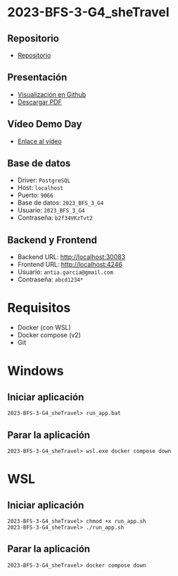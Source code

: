 # 2023-BFS-3-G4_sheTravel
## Repositorio
* [Repositorio](https://github.com/CampusDual/2023-BFS-3-G4_sheTravel)
## Presentación
* [Visualización en Github](https://github.com/CampusDual/2023-BFS-3-G4_sheTravel/blob/main/Presentaci%C3%B3n%20Demoday/Presentaci%C3%B3n%20sheTravel.pdf)
* [Descargar PDF](https://raw.github.com/CampusDual/2023-BFS-3-G4_sheTravel/main/Presentaci%C3%B3n%20Demoday/Presentaci%C3%B3n%20sheTravel.pdf)
## Vídeo Demo Day
* [Enlace al vídeo](https://campusdual-my.sharepoint.com/:v:/p/info/EY79kM-vmn9Mgq2lMHCJB5UB4RMUCGNGxfrit3pLMsHLsw?nav=eyJyZWZlcnJhbEluZm8iOnsicmVmZXJyYWxBcHAiOiJPbmVEcml2ZUZvckJ1c2luZXNzIiwicmVmZXJyYWxBcHBQbGF0Zm9ybSI6IldlYiIsInJlZmVycmFsTW9kZSI6InZpZXciLCJyZWZlcnJhbFZpZXciOiJNeUZpbGVzTGlua0NvcHkifX0&e=vrcgVh)
## Base de datos
* Driver: `PostgreSQL`
* Host: `localhost`
* Puerto: `9066`
* Base de datos: `2023_BFS_3_G4`
* Usuario: `2023_BFS_3_G4`
* Contraseña: `b2f34VKzTvt2`
## Backend y Frontend
* Backend URL: [http://localhost:30083](http://localhost:30083)
* Frontend URL: [http://localhost:4246](http://localhost:4246)
* Usuario: `antia.garcia@gmail.com`
* Contraseña: `abcd1234*`

# Requisitos
* Docker (con WSL)
* Docker compose (v2)
* Git

# Windows
## Iniciar aplicación
```
2023-BFS-3-G4_sheTravel> run_app.bat
```
## Parar la aplicación
```
2023-BFS-3-G4_sheTravel> wsl.exe docker compose down
```

# WSL
## Iniciar aplicación
```
2023-BFS-3-G4_sheTravel> chmod +x run_app.sh
2023-BFS-3-G4_sheTravel> ./run_app.sh
```
## Parar la aplicación
```
2023-BFS-3-G4_sheTravel> docker compose down
```
